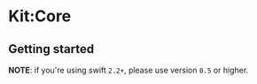# Kit:Core

## Getting started

**NOTE**: if you're using swift `2.2+`, please use version `0.5` or higher.
